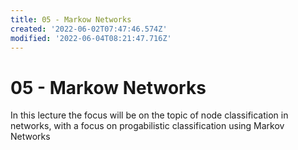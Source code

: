 ```yaml
---
title: 05 - Markow Networks
created: '2022-06-02T07:47:46.574Z'
modified: '2022-06-04T08:21:47.716Z'
---
```


# 05 - Markow Networks

In this lecture the focus will be on the topic of node classification in networks, with a focus on progabilistic classification using Markov Networks


